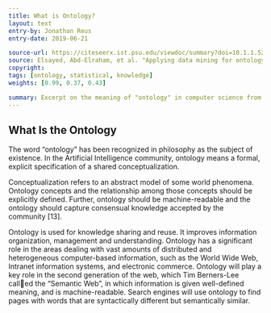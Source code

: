 ```yaml
---
title: What is Ontology?
layout: text
entry-by: Jonathan Reus
entry-date: 2019-06-21

source-url: https://citeseerx.ist.psu.edu/viewdoc/summary?doi=10.1.1.529.6227
source: Elsayed, Abd-Elraham, et al. "Applying data mining for ontology building." Proc. of ISSR (2007).
copyright:
tags: [ontology, statistical, knowledge]
weights: [0.99, 0.37, 0.43]

summary: Excerpt on the meaning of "ontology" in computer science from "Applying data mining for ontology building" by Abd-Elraham Elsayad et al.
---
```

## What Is the Ontology
The word “ontology” has been recognized in philosophy as the subject of existence. In the Artificial Intelligence community, ontology means a formal, explicit specification of a shared conceptualization.

Conceptualization refers to an abstract model of some world phenomena. Ontology concepts and the relationship among those concepts should be explicitly defined. Further, ontology should be machine-readable and the ontology should capture consensual knowledge accepted by the community [13].

Ontology is used for knowledge sharing and reuse. It improves information organization, management and understanding. Ontology has a significant role in the areas dealing with vast amounts of distributed and heterogeneous computer-based information, such as the World Wide Web, Intranet information systems, and electronic commerce. Ontology will play a key role in the second generation of the web, which Tim Berners-Lee called the “Semantic Web”, in which information is given well-defined meaning, and is machine-readable. Search engines will use ontology to find pages with words that are syntactically different but semantically similar.
